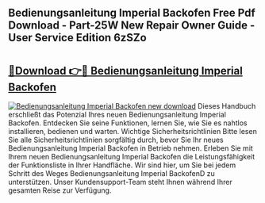 ## Bedienungsanleitung Imperial Backofen Free Pdf Download - Part-25W New Repair Owner Guide - User Service Edition 6zSZo

# <h2><a href="http://df0698.blite.top/?on=Bedienungsanleitung+Imperial+Backofen">🔗Download 👉🔴 Bedienungsanleitung Imperial Backofen</a></h2>

[![Bedienungsanleitung Imperial Backofen new download](https://i.imgur.com/lujVjoI.png)](http://df0698.blite.top/?on=Bedienungsanleitung+Imperial+Backofen)
Dieses Handbuch erschließt das Potenzial Ihres neuen Bedienungsanleitung Imperial Backofen. Entdecken Sie seine Funktionen, lernen Sie, wie Sie es nahtlos installieren, bedienen und warten. Wichtige Sicherheitsrichtlinien Bitte lesen Sie alle Sicherheitsrichtlinien sorgfältig durch, bevor Sie Ihr neues Bedienungsanleitung Imperial Backofen in Betrieb nehmen. Erleben Sie mit Ihrem neuen Bedienungsanleitung Imperial Backofen die Leistungsfähigkeit der Funktionsliste in Ihrer Handfläche. Wir sind hier, um Sie bei jedem Schritt des Weges Bedienungsanleitung Imperial BackofenD zu unterstützen. Unser Kundensupport-Team steht Ihnen während Ihrer gesamten Reise zur Verfügung.
